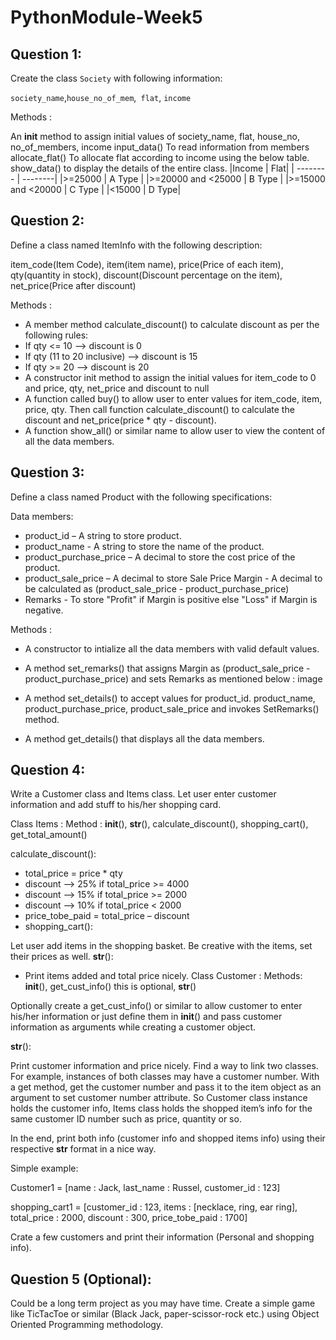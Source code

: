 # PythonModule-Week5
## Question 1:
Create the class `Society` with following information:

`society_name`,`house_no_of_mem`,` flat`, `income`

Methods :

An __init__ method to assign initial values of society_name, flat, house_no, no_of_members, income
input_data() To read information from members
allocate_flat() To allocate flat according to income using the below table.
show_data() to display the details of the entire class.
|Income	  | Flat|
| -------- | --------|
|>=25000  |	A Type |
|>=20000 and <25000 |	B Type |
|>=15000 and <20000 |	C Type |
|<15000	| D Type|

## Question 2:
Define a class named ItemInfo with the following description:

item_code(Item Code), item(item name), price(Price of each item), qty(quantity in stock), discount(Discount percentage on the item), net_price(Price after discount)

Methods :

- A member method calculate_discount() to calculate discount as per the following rules:
- If qty <= 10 —> discount is 0
- If qty (11 to 20 inclusive) —> discount is 15
- If qty >= 20 —> discount is 20
- A constructor init method to assign the initial values for item_code to 0 and price, qty, net_price and discount to null
- A function called buy() to allow user to enter values for item_code, item, price, qty. Then call function calculate_discount() to calculate the discount and net_price(price * qty - discount).
- A function show_all() or similar name to allow user to view the content of all the data members.

## Question 3:
Define a class named Product with the following specifications:

Data members:
- product_id – A string to store product.
- product_name - A string to store the name of the product.
- product_purchase_price – A decimal to store the cost price of the product.
- product_sale_price – A decimal to store Sale Price Margin - A decimal to be calculated as (product_sale_price - product_purchase_price)
- Remarks - To store "Profit" if Margin is positive else "Loss" if Margin is negative.

Methods :

- A constructor to intialize all the data members with valid default values.
- A method set_remarks() that assigns Margin as (product_sale_price - product_purchase_price) and sets Remarks as mentioned below :
image

- A method set_details() to accept values for product_id. product_name, product_purchase_price, product_sale_price and invokes SetRemarks() method.
- A method get_details() that displays all the data members.

## Question 4:
Write a Customer class and Items class. Let user enter customer information and add stuff to his/her shopping card.

Class Items :
Method : __init__(), __str__(), calculate_discount(), shopping_cart(), get_total_amount()

calculate_discount():

- total_price = price * qty
- discount —> 25% if total_price >= 4000
- discount —> 15% if total_price >= 2000
- discount —> 10% if total_price < 2000
- price_tobe_paid = total_price – discount
- shopping_cart():

Let user add items in the shopping basket. Be creative with the items, set their prices as well.
__str__():

- Print items added and total price nicely.
Class Customer :
Methods: __init__(), get_cust_info() this is optional, __str__()

Optionally create a get_cust_info() or similar to allow customer to enter his/her information or just define them in __init__() and pass customer information as arguments while creating a customer object.

__str__():

Print customer information and price nicely.
Find a way to link two classes. For example, instances of both classes may have a customer number. With a get method, get the customer number and pass it to the item object as an argument to set customer number attribute. So Customer class instance holds the customer info, Items class holds the shopped item’s info for the same customer ID number such as price, quantity or so.

In the end, print both info (customer info and shopped items info) using their respective __str__ format in a nice way.

Simple example:

Customer1 = [name : Jack, last_name : Russel, customer_id : 123]

shopping_cart1 = [customer_id : 123, items : [necklace, ring, ear ring], total_price : 2000, discount : 300, price_tobe_paid : 1700]

Crate a few customers and print their information (Personal and shopping info).

## Question 5 (Optional):
Could be a long term project as you may have time. Create a simple game like TicTacToe or similar (Black Jack, paper-scissor-rock etc.) using Object Oriented Programming methodology.
